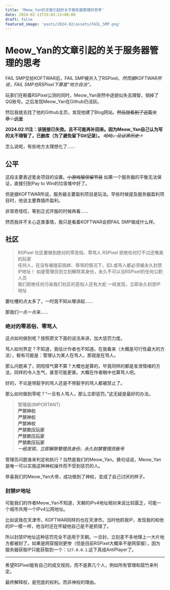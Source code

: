 ```yaml
---
title: 'Meow_Yan的文章引起的关于服务器管理的思考'
date: 2024-02-11T15:03:11+08:00
draft: false
featured_image: 'posts/2024.02/assets/FAIL_SMP.png'
---
```


# Meow_Yan的文章引起的关于服务器管理的思考

FAIL SMP交给KOFTWAR后，FAIL SMP被并入了RSPixel。_然而据KOFTWAR所说，FAIL SMP在RSPixel下算是“地方自治”。_

玩家们在盼着RSPixel公测的同时，Meow_Yan突然中途貌似失去理智，销掉了QQ账号。之后发现Meow_Yan在Github仍活跃。

然后我就去找了他的Github主页，发现他建了Blog网站。~~然后就看到了这篇文章：[这里](https://meow-yan.github.io/2024/02/08/RSPixel%E6%97%A5%E5%90%8E%E5%8F%91%E5%B1%95%E7%9B%AE%E6%A0%87%E5%92%8C%E5%8F%91%E5%B1%95%E6%96%B9%E9%92%88/)~~

**2024.02.11注：该链接已失效。且不可能再补回来。因为Meow_Yan自己认为写的太不理智了，已删库（为了避免留下Git记录）。** ~~_哈哈，见证黑历史！_~~

怎么说呢，有些地方太理想化了……

## 公平

这段主要表述氪金项目的设置。~~小游戏服保留节目~~  如果一个服务器的平衡无法保证，直接归到Pay to Win的垃圾堆中好了。

但是据KOFTWAR所说，服务器主要盈利项目是玩法。早些时候提及服务器盈利项目时，他说主要靠插件盈利。

非常奇怪哎，等到正式开服的时候再看……

然而我并不关心这类事情，我只是看着KOFTWAR会把FAIL SMP做成什么样。

## 社区

> RSPixel 社区要做到绝对的零恶俗、零骂人
RSPixel 拒绝任何打不过还嘴臭的玩家  
任何人，在没有被提前挑衅、辱骂的情况下，扣L或骂人都必须被永久封禁IP地址！
如是管理员则立刻解除其身份，永久不可以当RSPixel的任何公职人员  
我们拒绝任何污染我们社区的恶俗人还有大蛇
一经发现，立即永久封禁IP地址

要吐槽的点太多了，一时竟不知从哪讲起……

那我们一点一点来……

### 绝对的零恶俗、零骂人

这点如何做到呢？按照原文下面的说法来讲，加大惩罚力度。

骂人如何界定？不知道，我估计作者也不知道。在我看来（大概是可行性最大的方法），极有可能是：管理认为某人在骂人，那就是在骂人。

那么问题来了，阴阳怪气算不算？大概也是算的，毕竟同样的都是发泄情绪的方法，同样的令人生气，甚至可能更甚。大概在作者眼中也算骂人吧。

好的，不论是带脏字的骂人还是不带脏字的骂人都被禁止了。

那么如何做到零呢？“一旦有人骂人，那么立即惩罚。”这无疑是最好的办法。

> 管理层(IMPORTANT)  
**严禁神权**  
**严禁神权**  
**严禁神权**  
**严禁欺压玩家**  
**严禁欺压玩家**  
**严禁欺压玩家**  
**_一经发现，立即解除管理员身份，永久封禁管理员账号_**

管理员问题谁来判定和执行？当然是我们的Meow_Yan。换句话说，Meow_Yan是唯一可以实施这种神权操作而不受到惩罚的人。

恭喜我们的Meow_Yan大帝，成功做到了神权，变成了自己讨厌的样子。

### 封禁IP地址

可能我们的作者Meow_Yan不知道，天朝的IPv4地址相对来说比较匮乏，可能一个城市共用一个IPv4公网地址。

比如说我在天津市，KOFTWAR同样的也在天津市。当时他抓我IP，发现我的和他的IP一模一样，他当时还在怀疑他自己是不是抓错了。

所以封禁IP地址这种惩罚完全不适用于天朝。一旦封，立刻差不多地理上一大片地方都被封了。如果是网穿服则更惨（但是目前RSPixel大概率不是网穿服），因为服务器获取IP只能获取到一个：`127.0.0.1`.这下真成AntiPlayer了。

----

希望RSPixel能有自己的成文规则，而不是靠几个人，例如所有管理和腐竹来判定。

最终解释权，是兜底的权利。而非神权的理由。
